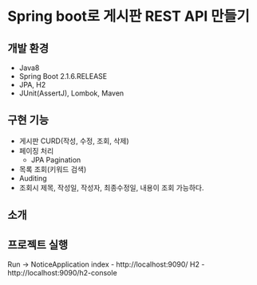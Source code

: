 # Spring boot로 게시판 REST API 만들기

## 개발 환경
- Java8
- Spring Boot 2.1.6.RELEASE
- JPA, H2
- JUnit(AssertJ), Lombok, Maven

## 구현 기능
- 게시판 CURD(작성, 수정, 조회, 삭제)
- 페이징 처리
  - JPA Pagination  
- 목록 조회(키워드 검색)
- Auditing
- 조회시 제목, 작성일, 작성자, 최종수정일, 내용이 조회 가능하다.

## 소개


## 프로젝트 실행

Run -> NoticeApplication
index - http://localhost:9090/
H2    - http://localhost:9090/h2-console
